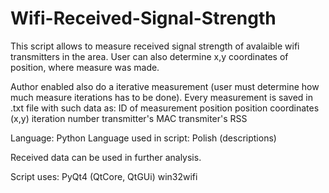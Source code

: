 # Wifi-Received-Signal-Strength
This script allows to measure received signal strength of avalaible wifi transmitters in the area. User can also determine x,y coordinates of position, where measure was made.

Author enabled also do a iterative measurement (user must determine how much measure iterations has to be done). Every measurement is saved in .txt file with such data as:
ID of measurement position
position coordinates (x,y)
iteration number
transmitter's MAC
transmiter's RSS

Language: Python
Language used in script: Polish (descriptions)

Received data can be used in further analysis.

Script uses:
PyQt4 (QtCore, QtGUi)
win32wifi
